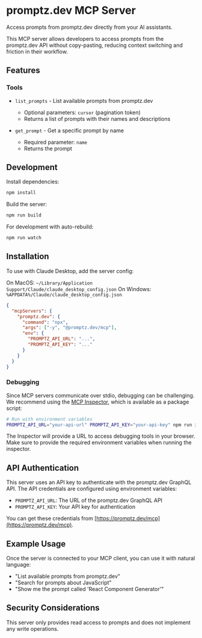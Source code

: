# promptz.dev MCP Server

Access prompts from promptz.dev directly from your AI assistants.

This MCP server allows developers to access prompts from the promptz.dev API without copy-pasting, reducing context switching and friction in their workflow.

## Features

### Tools

- `list_prompts` - List available prompts from promptz.dev

  - Optional parameters: `cursor` (pagination token)
  - Returns a list of prompts with their names and descriptions

- `get_prompt` - Get a specific prompt by name

  - Required parameter: `name`
  - Returns the prompt

## Development

Install dependencies:

```bash
npm install
```

Build the server:

```bash
npm run build
```

For development with auto-rebuild:

```bash
npm run watch
```

## Installation

To use with Claude Desktop, add the server config:

On MacOS: `~/Library/Application Support/Claude/claude_desktop_config.json`
On Windows: `%APPDATA%/Claude/claude_desktop_config.json`

```json
{
  "mcpServers": {
    "promptz.dev": {
      "command": "npx",
      "args": ["-y", "@promptz.dev/mcp"],
      "env": {
        "PROMPTZ_API_URL": "...",
        "PROMPTZ_API_KEY": "..."
      }
    }
  }
}
```

### Debugging

Since MCP servers communicate over stdio, debugging can be challenging. We recommend using the [MCP Inspector](https://github.com/modelcontextprotocol/inspector), which is available as a package script:

```bash
# Run with environment variables
PROMPTZ_API_URL="your-api-url" PROMPTZ_API_KEY="your-api-key" npm run inspector
```

The Inspector will provide a URL to access debugging tools in your browser. Make sure to provide the required environment variables when running the inspector.

## API Authentication

This server uses an API key to authenticate with the promptz.dev GraphQL API. The API credentials are configured using environment variables:

- `PROMPTZ_API_URL`: The URL of the promptz.dev GraphQL API
- `PROMPTZ_API_KEY`: Your API key for authentication

You can get these credentials from [https://promptz.dev/mcp](https://promptz.dev/mcp).

## Example Usage

Once the server is connected to your MCP client, you can use it with natural language:

- "List available prompts from promptz.dev"
- "Search for prompts about JavaScript"
- "Show me the prompt called 'React Component Generator'"

## Security Considerations

This server only provides read access to prompts and does not implement any write operations.
